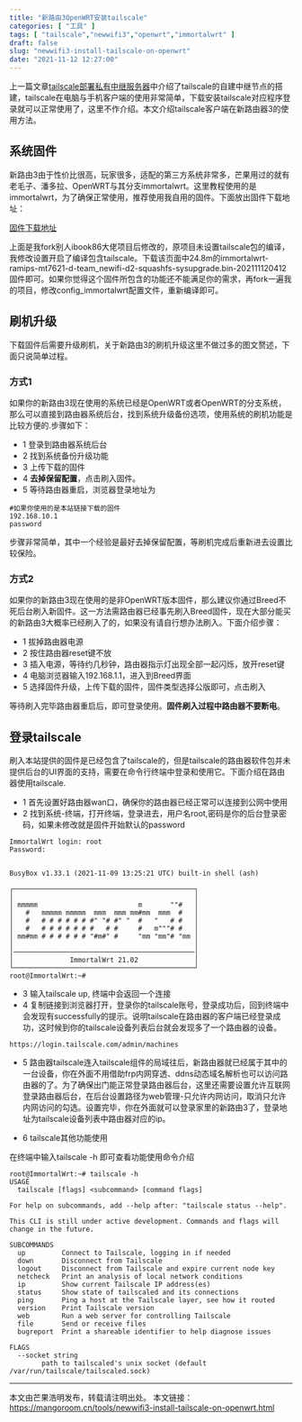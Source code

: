 ```yaml
---
title: "新路由3OpenWRT安装tailscale"
categories: [ "工具" ]
tags: [ "tailscale","newwifi3","openwrt","immortalwrt" ]
draft: false
slug: "newwifi3-install-tailscale-on-openwrt"
date: "2021-11-12 12:27:00"
---
```


上一篇文章[tailscale部署私有中继服务器](https://mangoroom.cn/tools/tailscale-custom-derper-servers.html)中介绍了tailscale的自建中继节点的搭建，tailscale在电脑与手机客户端的使用非常简单，下载安装tailscale对应程序登录就可以正常使用了，这里不作介绍。本文介绍tailscale客户端在新路由器3的使用方法。

## 系统固件

新路由3由于性价比很高，玩家很多，适配的第三方系统非常多，芒果用过的就有老毛子、潘多拉、OpenWRT与其分支immortalwrt。这里教程使用的是immortalwrt，为了确保正常使用，推荐使用我自用的固件。下面放出固件下载地址：

[固件下载地址](https://github.com/mangosroom/newifi3-d2-openwrt/actions/runs/1449993369)

上面是我fork别人ibook86大佬项目后修改的，原项目未设置tailscale包的编译，我修改设置开启了编译包含tailscale。下载该页面中24.8m的immortalwrt-ramips-mt7621-d-team_newifi-d2-squashfs-sysupgrade.bin-202111120412固件即可。如果你觉得这个固件所包含的功能还不能满足你的需求，再fork一遍我的项目，修改config_immortalwrt配置文件，重新编译即可。

## 刷机升级

下载固件后需要升级刷机，关于新路由3的刷机升级这里不做过多的图文赘述，下面只说简单过程。

### 方式1

如果你的新路由3现在使用的系统已经是OpenWRT或者OpenWRT的分支系统，那么可以直接到路由器系统后台，找到系统升级备份选项，使用系统的刷机功能是比较方便的.步骤如下：

- 1 登录到路由器系统后台
- 2 找到系统备份升级功能
- 3 上传下载的固件
- 4 **去掉保留配置**，点击刷入固件。
- 5 等待路由器重启，浏览器登录地址为

```
#如果你使用的是本站链接下载的固件
192.168.10.1
password
```

步骤非常简单，其中一个经验是最好去掉保留配置，等刷机完成后重新进去设置比较保险。

### 方式2

如果你的新路由3现在使用的是非OpenWRT版本固件，那么建议你通过Breed不死后台刷入新固件。这一方法需路由器已经事先刷入Breed固件，现在大部分能买的新路由3大概率已经刷入了的，如果没有请自行想办法刷入。下面介绍步骤：

- 1 拔掉路由器电源
- 2 按住路由器reset键不放
- 3 插入电源，等待约几秒钟，路由器指示灯出现全部一起闪烁，放开reset键
- 4 电脑浏览器输入192.168.1.1，进入到Breed界面
- 5 选择固件升级，上传下载的固件，固件类型选择公版即可，点击刷入

等待刷入完毕路由器重启后，即可登录使用。**固件刷入过程中路由器不要断电**。

## 登录tailscale

刷入本站提供的固件是已经包含了tailscale的，但是tailscale的路由器软件包并未提供后台的UI界面的支持，需要在命令行终端中登录和使用它。下面介绍在路由器使用tailscale.

- 1 首先设置好路由器wan口，确保你的路由器已经正常可以连接到公网中使用
- 2 找到系统-终端，打开终端，登录进去，用户名root,密码是你的后台登录密码，如果未修改就是固件开始默认的password

```
ImmortalWrt login: root
Password: 


BusyBox v1.33.1 (2021-11-09 13:25:21 UTC) built-in shell (ash)

┌─────────────────────────────────────────────┐
│                                             │
│ mmmmm                         m       ""#   │
│   #   mmmmm mmmmm  mmm  mmm mm#mm  mmm  #   │
│   #   # # # # # # #" "# #" "  #   "   # #   │
│   #   # # # # # # #   # #     #   m"""# #   │
│ mm#mm # # # # # # "#m#" #     "mm "mm"# "mm │
│                                             │
│─────────────────────────────────────────────│
│              ImmortalWrt 21.02              │
└─────────────────────────────────────────────┘
root@ImmortalWrt:~# 
```
- 3 输入tailscale up, 终端中会返回一个连接
- 4 复制链接到浏览器打开，登录你的tailscale账号，登录成功后，回到终端中会发现有successfully的提示。说明tailscale在路由器的客户端已经登录成功，这时候到你的tailscale设备列表后台就会发现多了一个路由器的设备。

```
https://login.tailscale.com/admin/machines
```
- 5 路由器tailscale连入tailscale组件的局域往后，新路由器就已经属于其中的一台设备，你在外面不用借助frp内网穿透、ddns动态域名解析也可以访问路由器的了。为了确保出门能正常登录路由器后台，这里还需要设置允许互联网登录路由器后台，在后台设置路径为web管理-只允许内网访问，取消只允许内网访问的勾选。设置完毕，你在外面就可以登录家里的新路由3了，登录地址为tailscale设备列表中路由器对应的ip。

- 6 tailscale其他功能使用

在终端中输入tailscale -h 即可查看功能使用命令介绍

```
root@ImmortalWrt:~# tailscale -h
USAGE
  tailscale [flags] <subcommand> [command flags]

For help on subcommands, add --help after: "tailscale status --help".

This CLI is still under active development. Commands and flags will
change in the future.

SUBCOMMANDS
  up         Connect to Tailscale, logging in if needed
  down       Disconnect from Tailscale
  logout     Disconnect from Tailscale and expire current node key
  netcheck   Print an analysis of local network conditions
  ip         Show current Tailscale IP address(es)
  status     Show state of tailscaled and its connections
  ping       Ping a host at the Tailscale layer, see how it routed
  version    Print Tailscale version
  web        Run a web server for controlling Tailscale
  file       Send or receive files
  bugreport  Print a shareable identifier to help diagnose issues

FLAGS
  --socket string
        path to tailscaled's unix socket (default /var/run/tailscale/tailscaled.sock)
```

------------

本文由芒果浩明发布，转载请注明出处。
本文链接：https://mangoroom.cn/tools/newwifi3-install-tailscale-on-openwrt.html

